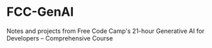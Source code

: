# FCC-GenAI
Notes and projects from Free Code Camp's 21-hour Generative AI for Developers – Comprehensive Course
